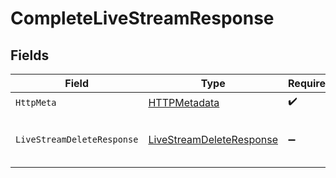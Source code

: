 # CompleteLiveStreamResponse


## Fields

| Field                                                                           | Type                                                                            | Required                                                                        | Description                                                                     | Example                                                                         |
| ------------------------------------------------------------------------------- | ------------------------------------------------------------------------------- | ------------------------------------------------------------------------------- | ------------------------------------------------------------------------------- | ------------------------------------------------------------------------------- |
| `HttpMeta`                                                                      | [HTTPMetadata](../../Models/Components/HTTPMetadata.md)                         | :heavy_check_mark:                                                              | N/A                                                                             |                                                                                 |
| `LiveStreamDeleteResponse`                                                      | [LiveStreamDeleteResponse](../../Models/Components/LiveStreamDeleteResponse.md) | :heavy_minus_sign:                                                              | Stream details updated successfully                                             | {<br/>"success": true<br/>}                                                     |